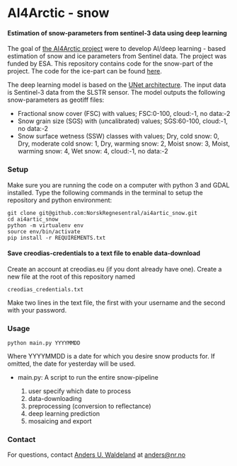 # AI4Arctic - snow   
#### Estimation of snow-parameters from sentinel-3 data using deep learning

The goal of [the AI4Arctic project](https://www.esa.int/Applications/Observing_the_Earth/Using_artificial_intelligence_to_automate_sea-ice_charting)
were to develop AI/deep learning - based estimation of snow and ice parameters from  Sentinel data. The project was 
funded by ESA. This repository contains code for the snow-part of the project. The code for the ice-part can be found 
[here](https://github.com/damaha/asip-v2).


The deep learning model is based on the [UNet architecture](https://arxiv.org/abs/1505.04597). The input data is Sentinel-3 data from the SLSTR sensor. The model outputs the following snow-parameters as geotiff files:
- Fractional snow cover (FSC) with values; FSC:0-100, cloud:-1, no data:-2
- Snow grain size (SGS) with (uncalibrated) values; SGS:60-100, cloud:-1, no data:-2
- Snow surface wetness (SSW) classes with values; Dry, cold snow: 0, Dry, moderate cold snow: 1, Dry, warming snow: 2, Moist snow: 3, Moist, warming snow: 4, Wet snow: 4, cloud:-1, no data:-2

### Setup
Make sure you are running the code on a computer with python 3 and GDAL installed. Type the following commands in the terminal to setup the repository and python environment:
    
    git clone git@github.com:NorskRegnesentral/ai4artic_snow.git
    cd ai4artic_snow
    python -m virtualenv env
    source env/bin/activate
    pip install -r REQUIREMENTS.txt

#### Save creodias-credentials to a text file to enable data-download
Create an account at creodias.eu (if you dont already have one). Create a new file at the root of this repository named
```
creodias_credentials.txt
```
Make two lines in the text file, the first with your username and the second with your password.

### Usage
```
python main.py YYYYMMDD
```
Where YYYYMMDD is a date for which you desire snow products for. If omitted, the date for yesterday will be used.

- main.py: A script to run the entire snow-pipeline
 
    1. user specify which date to process
    2. data-downloading
    3. preprocessing (conversion to reflectance) 
    4. deep learning prediction 
    5. mosaicing and export 

        
### Contact
For questions, contact [Anders U. Waldeland](https://www.nr.no/user-info?query=andersuw) at 
anders@nr.no
